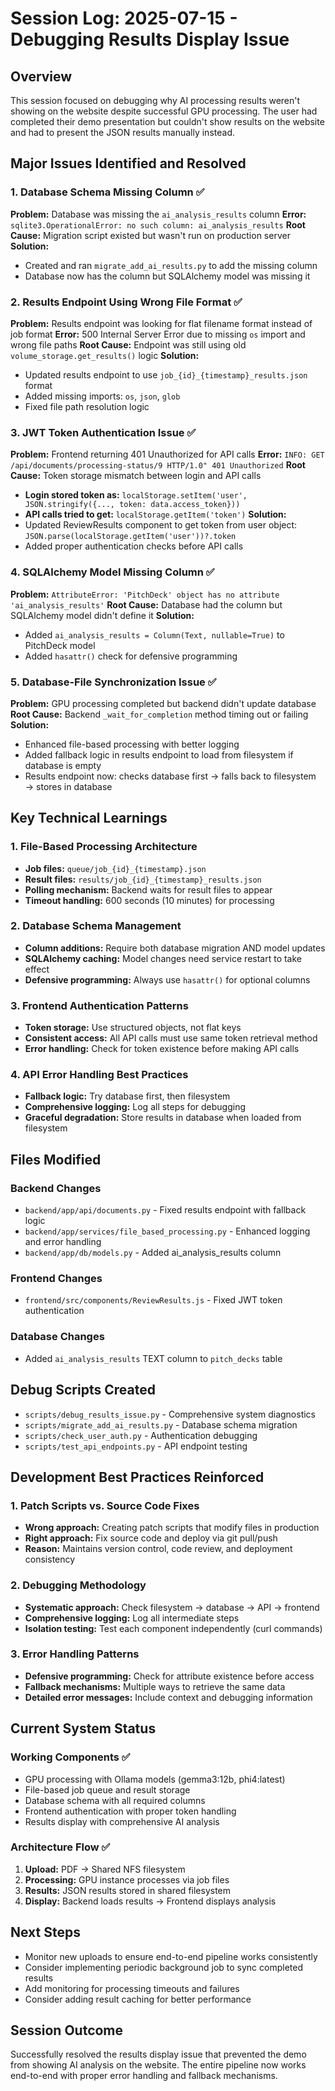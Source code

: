 # Session Log: 2025-07-15 - Debugging Results Display Issue

## Overview
This session focused on debugging why AI processing results weren't showing on the website despite successful GPU processing. The user had completed their demo presentation but couldn't show results on the website and had to present the JSON results manually instead.

## Major Issues Identified and Resolved

### 1. Database Schema Missing Column ✅
**Problem:** Database was missing the `ai_analysis_results` column
**Error:** `sqlite3.OperationalError: no such column: ai_analysis_results`
**Root Cause:** Migration script existed but wasn't run on production server
**Solution:** 
- Created and ran `migrate_add_ai_results.py` to add the missing column
- Database now has the column but SQLAlchemy model was missing it

### 2. Results Endpoint Using Wrong File Format ✅
**Problem:** Results endpoint was looking for flat filename format instead of job format
**Error:** 500 Internal Server Error due to missing `os` import and wrong file paths
**Root Cause:** Endpoint was still using old `volume_storage.get_results()` logic
**Solution:**
- Updated results endpoint to use `job_{id}_{timestamp}_results.json` format
- Added missing imports: `os`, `json`, `glob`
- Fixed file path resolution logic

### 3. JWT Token Authentication Issue ✅
**Problem:** Frontend returning 401 Unauthorized for API calls
**Error:** `INFO: GET /api/documents/processing-status/9 HTTP/1.0" 401 Unauthorized`
**Root Cause:** Token storage mismatch between login and API calls
- **Login stored token as:** `localStorage.setItem('user', JSON.stringify({..., token: data.access_token}))`
- **API calls tried to get:** `localStorage.getItem('token')`
**Solution:**
- Updated ReviewResults component to get token from user object: `JSON.parse(localStorage.getItem('user'))?.token`
- Added proper authentication checks before API calls

### 4. SQLAlchemy Model Missing Column ✅
**Problem:** `AttributeError: 'PitchDeck' object has no attribute 'ai_analysis_results'`
**Root Cause:** Database had the column but SQLAlchemy model didn't define it
**Solution:**
- Added `ai_analysis_results = Column(Text, nullable=True)` to PitchDeck model
- Added `hasattr()` check for defensive programming

### 5. Database-File Synchronization Issue ✅
**Problem:** GPU processing completed but backend didn't update database
**Root Cause:** Backend `_wait_for_completion` method timing out or failing
**Solution:**
- Enhanced file-based processing with better logging
- Added fallback logic in results endpoint to load from filesystem if database is empty
- Results endpoint now: checks database first → falls back to filesystem → stores in database

## Key Technical Learnings

### 1. File-Based Processing Architecture
- **Job files:** `queue/job_{id}_{timestamp}.json` 
- **Result files:** `results/job_{id}_{timestamp}_results.json`
- **Polling mechanism:** Backend waits for result files to appear
- **Timeout handling:** 600 seconds (10 minutes) for processing

### 2. Database Schema Management
- **Column additions:** Require both database migration AND model updates
- **SQLAlchemy caching:** Model changes need service restart to take effect
- **Defensive programming:** Always use `hasattr()` for optional columns

### 3. Frontend Authentication Patterns
- **Token storage:** Use structured objects, not flat keys
- **Consistent access:** All API calls must use same token retrieval method
- **Error handling:** Check for token existence before making API calls

### 4. API Error Handling Best Practices
- **Fallback logic:** Try database first, then filesystem
- **Comprehensive logging:** Log all steps for debugging
- **Graceful degradation:** Store results in database when loaded from filesystem

## Files Modified

### Backend Changes
- `backend/app/api/documents.py` - Fixed results endpoint with fallback logic
- `backend/app/services/file_based_processing.py` - Enhanced logging and error handling  
- `backend/app/db/models.py` - Added ai_analysis_results column

### Frontend Changes
- `frontend/src/components/ReviewResults.js` - Fixed JWT token authentication

### Database Changes
- Added `ai_analysis_results` TEXT column to `pitch_decks` table

## Debug Scripts Created
- `scripts/debug_results_issue.py` - Comprehensive system diagnostics
- `scripts/migrate_add_ai_results.py` - Database schema migration
- `scripts/check_user_auth.py` - Authentication debugging
- `scripts/test_api_endpoints.py` - API endpoint testing

## Development Best Practices Reinforced

### 1. Patch Scripts vs. Source Code Fixes
- **Wrong approach:** Creating patch scripts that modify files in production
- **Right approach:** Fix source code and deploy via git pull/push
- **Reason:** Maintains version control, code review, and deployment consistency

### 2. Debugging Methodology
- **Systematic approach:** Check filesystem → database → API → frontend
- **Comprehensive logging:** Log all intermediate steps
- **Isolation testing:** Test each component independently (curl commands)

### 3. Error Handling Patterns
- **Defensive programming:** Check for attribute existence before access
- **Fallback mechanisms:** Multiple ways to retrieve the same data
- **Detailed error messages:** Include context and debugging information

## Current System Status

### Working Components ✅
- GPU processing with Ollama models (gemma3:12b, phi4:latest)
- File-based job queue and result storage
- Database schema with all required columns
- Frontend authentication with proper token handling
- Results display with comprehensive AI analysis

### Architecture Flow ✅
1. **Upload:** PDF → Shared NFS filesystem
2. **Processing:** GPU instance processes via job files
3. **Results:** JSON results stored in shared filesystem
4. **Display:** Backend loads results → Frontend displays analysis

## Next Steps
- Monitor new uploads to ensure end-to-end pipeline works consistently
- Consider implementing periodic background job to sync completed results
- Add monitoring for processing timeouts and failures
- Consider adding result caching for better performance

## Session Outcome
Successfully resolved the results display issue that prevented the demo from showing AI analysis on the website. The entire pipeline now works end-to-end with proper error handling and fallback mechanisms.